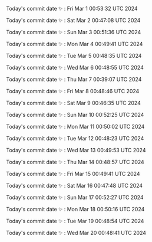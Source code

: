 Today's commit date ✨ : Fri Mar 1 00:53:32 UTC 2024 

Today's commit date ✨ : Sat Mar 2 00:47:08 UTC 2024 

Today's commit date ✨ : Sun Mar 3 00:51:36 UTC 2024 

Today's commit date ✨ : Mon Mar 4 00:49:41 UTC 2024 

Today's commit date ✨ : Tue Mar 5 00:48:35 UTC 2024 

Today's commit date ✨ : Wed Mar 6 00:48:55 UTC 2024 

Today's commit date ✨ : Thu Mar 7 00:39:07 UTC 2024 

Today's commit date ✨ : Fri Mar 8 00:48:46 UTC 2024 

Today's commit date ✨ : Sat Mar 9 00:46:35 UTC 2024 

Today's commit date ✨ : Sun Mar 10 00:52:25 UTC 2024 

Today's commit date ✨ : Mon Mar 11 00:50:02 UTC 2024 

Today's commit date ✨ : Tue Mar 12 00:48:23 UTC 2024 

Today's commit date ✨ : Wed Mar 13 00:49:53 UTC 2024 

Today's commit date ✨ : Thu Mar 14 00:48:57 UTC 2024 

Today's commit date ✨ : Fri Mar 15 00:49:41 UTC 2024 

Today's commit date ✨ : Sat Mar 16 00:47:48 UTC 2024 

Today's commit date ✨ : Sun Mar 17 00:52:27 UTC 2024 

Today's commit date ✨ : Mon Mar 18 00:50:16 UTC 2024 

Today's commit date ✨ : Tue Mar 19 00:48:54 UTC 2024 

Today's commit date ✨ : Wed Mar 20 00:48:41 UTC 2024 

